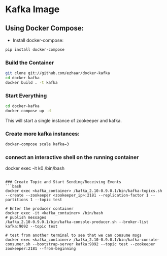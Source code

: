 # Kafka Image

## Using Docker Compose:
- Install docker-compose:
```bash
pip install docker-compose
```
### Build the Container

```bash
git clone git://github.com/ezhaar/docker-kafka
cd docker-kafka
docker build . -t kafka
```

### Start Everything
```bash
cd docker-kafka
docker-compose up -d
```
This will start a single instance of zookeeper and kafka.

### Create more kafka instances:
```bash
docker-compose scale kafka=3
```
### connect an interactive shell on the running container
docker exec -it k0 /bin/bash
```

### Create Topic and Start Sending/Receiving Events
```bash
docker exec <kafka_container> /kafka_2.10-0.9.0.1/bin/kafka-topics.sh --create --zookeeper <zookeeper_ip>:2181 --replication-factor 1 --partitions 1 --topic test

# Enter the producer container
docker exec -it <kafka_container> /bin/bash
# publish messages
/kafka_2.10-0.9.0.1/bin/kafka-console-producer.sh --broker-list kafka:9092 --topic test

# test from another terminal to see that we can consume msgs
docker exec <kafka_container> /kafka_2.10-0.9.0.1/bin/kafka-console-consumer.sh --bootstrap-server kafka:9092 --topic test --zookeeper zookeeper:2181 --from-beginning
```
